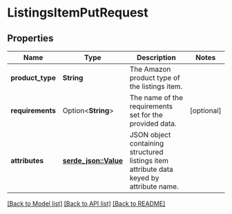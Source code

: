 # ListingsItemPutRequest

## Properties

Name | Type | Description | Notes
------------ | ------------- | ------------- | -------------
**product_type** | **String** | The Amazon product type of the listings item. | 
**requirements** | Option<**String**> | The name of the requirements set for the provided data. | [optional]
**attributes** | [**serde_json::Value**](.md) | JSON object containing structured listings item attribute data keyed by attribute name. | 

[[Back to Model list]](../README.md#documentation-for-models) [[Back to API list]](../README.md#documentation-for-api-endpoints) [[Back to README]](../README.md)


